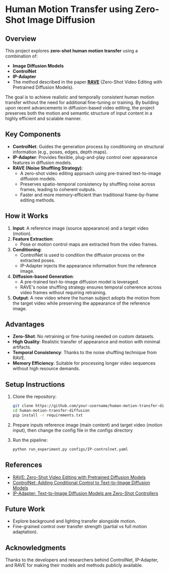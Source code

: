 # Human Motion Transfer using Zero-Shot Image Diffusion

## Overview

This project explores **zero-shot human motion transfer** using a combination of:
- **Image Diffusion Models**
- **ControlNet**
- **IP-Adapter**
- The method described in the paper **[RAVE](https://arxiv.org/abs/2402.14653)** (Zero-Shot Video Editing with Pretrained Diffusion Models).

The goal is to achieve realistic and temporally consistent human motion transfer without the need for additional fine-tuning or training. By building upon recent advancements in diffusion-based video editing, the project preserves both the motion and semantic structure of input content in a highly efficient and scalable manner.

## Key Components

- **ControlNet**: Guides the generation process by conditioning on structural information (e.g., poses, edges, depth maps).
- **IP-Adapter**: Provides flexible, plug-and-play control over appearance features in diffusion models.
- **RAVE (Noise Shuffling Strategy)**: 
  - A zero-shot video editing approach using pre-trained text-to-image diffusion models.
  - Preserves spatio-temporal consistency by shuffling noise across frames, leading to coherent outputs.
  - Faster and more memory-efficient than traditional frame-by-frame editing methods.

## How it Works

1. **Input**: A reference image (source appearance) and a target video (motion).
2. **Feature Extraction**:
   - Pose or motion control maps are extracted from the video frames.
3. **Conditioning**:
   - ControlNet is used to condition the diffusion process on the extracted poses.
   - IP-Adapter injects the appearance information from the reference image.
4. **Diffusion-based Generation**:
   - A pre-trained text-to-image diffusion model is leveraged.
   - RAVE's noise shuffling strategy ensures temporal coherence across video frames without requiring retraining.
5. **Output**: A new video where the human subject adopts the motion from the target video while preserving the appearance of the reference image.

## Advantages

- **Zero-Shot**: No retraining or fine-tuning needed on custom datasets.
- **High Quality**: Realistic transfer of appearance and motion with minimal artifacts.
- **Temporal Consistency**: Thanks to the noise shuffling technique from RAVE.
- **Memory Efficiency**: Suitable for processing longer video sequences without high resource demands.

## Setup Instructions

1. Clone the repository:
   ```bash
   git clone https://github.com/your-username/human-motion-transfer-diffusion.git
   cd human-motion-transfer-diffusion
   pip install -r requirements.txt
   ```

2. Prepare inputs reference image (main content) and target video (motion input), then change the config file in the configs directory 

3. Run the pipeline:
   ```bash
   python run_experiment.py configs/IP-controlnet.yaml
   ```

## References

- [RAVE: Zero-Shot Video Editing with Pretrained Diffusion Models](https://arxiv.org/abs/2402.14653)
- [ControlNet: Adding Conditional Control to Text-to-Image Diffusion Models](https://arxiv.org/abs/2302.05543)
- [IP-Adapter: Text-to-Image Diffusion Models are Zero-Shot Controllers](https://arxiv.org/abs/2308.06721)

## Future Work

- Explore background and lighting transfer alongside motion.
- Fine-grained control over transfer strength (partial vs full motion adaptation).

## Acknowledgments

Thanks to the developers and researchers behind ControlNet, IP-Adapter, and RAVE for making their models and methods publicly available.
```
